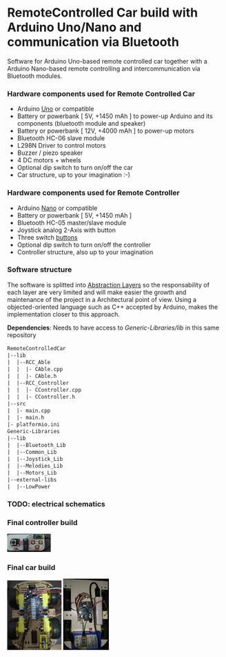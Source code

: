 # RemoteControlled Car build with Arduino Uno/Nano and communication via Bluetooth

Software for Arduino Uno-based remote controlled car together with a Arduino Nano-based remote controlling and intercommunication via Bluetooth modules.

### Hardware components used for Remote Controlled Car

- Arduino [Uno](https://store.arduino.cc/arduino-uno-rev3) or compatible
- Battery or powerbank [ 5V,  +1450 mAh ] to power-up Arduino and its components (bluetooth module and speaker)
- Battery or powerbank [ 12V, +4000 mAh ] to power-up motors
- Bluetooth HC-06 slave module
- L298N Driver to control motors
- Buzzer / piezo speaker
- 4 DC motors + wheels
- Optional dip switch to turn on/off the car
- Car structure, up to your imagination :-)

### Hardware components used for Remote Controller

- Arduino [Nano](https://store.arduino.cc/arduino-nano) or compatible
- Battery or powerbank [ 5V,  +1450 mAh ]
- Bluetooth HC-05 master/slave module
- Joystick analog 2-Axis with button
- Three switch [buttons](https://www.arduino.cc/en/Tutorial/Switch)
- Optional dip switch to turn on/off the controller
- Controller structure, also up to your imagination

### Software structure

The software is splitted into [Abstraction Layers](https://en.wikipedia.org/wiki/Abstraction_layer) so the responsability of each layer are very limited and will make easier the growth and maintenance of the project in a Architectural point of view. Using a objected-oriented language such as C++ accepted by Arduino, makes the implementation closer to this approach.

**Dependencies**: Needs to have access to _Generic-Libraries/lib_ in this same repository
```
RemoteControlledCar
|--lib
|  |--RCC_Able
|  |  |- CAble.cpp
|  |  |- CAble.h
|  |--RCC_Controller
|  |  |- CController.cpp
|  |  |- CController.h
|--src
|  |- main.cpp
|  |- main.h
|- platformio.ini
Generic-Libraries
|--lib
|  |--Bluetooth_Lib
|  |--Common_Lib
|  |--Joystick_Lib
|  |--Melodies_Lib
|  |--Motors_Lib
|--external-libs
|  |--LowPower
```

### **TODO**: electrical schematics

### Final controller build
<img src="doc/img/controller1.jpg" width="20%" alt="controller_final">

### Final car build
<img src="doc/img/car1.jpg" width="25%" alt="car_inside">
<img src="doc/img/car2.jpg" width="21%" alt="car_final">
